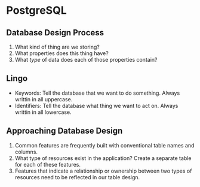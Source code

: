 # PostgreSQL

## Database Design Process

1. What kind of thing are we storing?
2. What properties does this thing have?
3. What *type* of data does each of those properties contain?

## Lingo

- Keywords: Tell the database that we want to do something. Always writtin in all uppercase.
- Identifiers: Tell the database what thing we want to act on. Always writtin in all lowercase.

## Approaching Database Design

1. Common features are frequently built with conventional table names and columns.
2. What type of resources exist in the application? Create a separate table for each of these features.
3. Features that indicate a relationship or ownership between two types of resources need to be reflected in our table design.